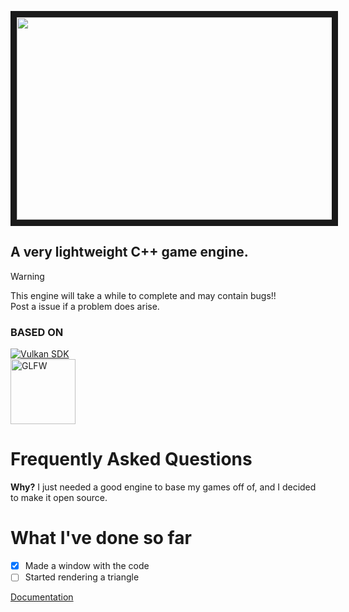 <p align="center">
<img src="https://github.com/user-attachments/assets/bdf259d9-bfe2-484f-95ec-5bf0d859a17d" width="576" height="324" border="10"/>
</p>
<p align ="center">
  
## A very lightweight C++ game engine.

> [!WARNING]
> This engine will take a while to complete and may contain bugs!!\
> Post a issue if a problem does arise.

###  BASED ON

<a href="https://vulkan.lunarg.com/">
  <img src="https://camo.githubusercontent.com/b3a04ba259c15fd0f482925600f7155e47eb68d78690d31f2ef8c27773d8bbd2/68747470733a2f2f696d672e736869656c64732e696f2f62616467652f56756c6b616e2d4143313632432e7376673f7374796c653d666f722d7468652d6261646765266c6f676f3d76756c6b616e266c6f676f436f6c6f723d7768697465" alt="Vulkan SDK"/>
</a>
<br>
<a href="[https://vulkan.lunarg.com/](https://www.glfw.org/)">
  <img src="https://github.com/user-attachments/assets/7c4e6efb-51b8-4d04-b930-8db9bbe272ba" width="104.2" alt="GLFW"/>
</a>

# Frequently Asked Questions
**Why?**
I just needed a good engine to base my games off of, and I decided to make it open source.

# What I've done so far

- [x] Made a window with the code
- [ ] Started rendering a triangle

[Documentation](DOCS.md)


</p>

